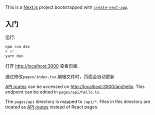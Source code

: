 This is a [Next.js](https://nextjs.org/) project bootstrapped with [`create-next-app`](https://github.com/vercel/next.js/tree/canary/packages/create-next-app).

## 入门

运行:

```bash
npm run dev
# or
yarn dev
```

打开 [http://localhost:3000](http://localhost:3000) 查看页面.

通过修改`pages/index.tsx`.编辑文件时，页面会自动更新

[API routes](https://nextjs.org/docs/api-routes/introduction) can be accessed on [http://localhost:3000/api/hello](http://localhost:3000/api/hello). This endpoint can be edited in `pages/api/hello.ts`.

The `pages/api` directory is mapped to `/api/*`. Files in this directory are treated as [API routes](https://nextjs.org/docs/api-routes/introduction) instead of React pages.





